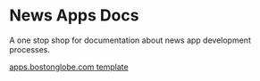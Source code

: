 # News Apps Docs

A one stop shop for documentation about news app development processes.

[apps.bostonglobe.com template](apps-bg)
